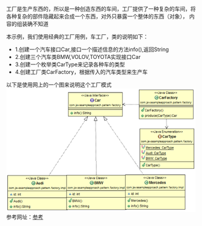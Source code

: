 工厂是生产东西的，所以是一种创造东西的车间，工厂提供了一种复杂的车间，将各种复杂的部件隐藏起来合成一个东西，对外只暴露一个整体的东西（对象），
内容的组装确不知道

本示例，我们使用经典的工厂用例，车工厂，类的说明如下：
- 1.创建一个汽车接口Car,接口一个描述信息的方法info(),返回String
- 2.创建三个汽车类BMW,VOLOV,TOYOTA实现接口Car
- 3.创建一个枚举类CarType来记录各种车的类型
- 4.创建工厂类CarFactory，根据传入的汽车类型来生产车

以下是使用网上的一个图来说明这个工厂模式
![工厂类图](./images/java-factory-design-pattern-uml-1.png)
参考网址：[参考](https://grokonez.com/design-pattern/java-design-pattern-factory-pattern)
